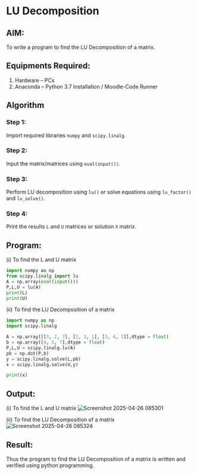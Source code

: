 # LU Decomposition 

## AIM:
To write a program to find the LU Decomposition of a matrix.

## Equipments Required:
1. Hardware – PCs
2. Anaconda – Python 3.7 Installation / Moodle-Code Runner

## Algorithm
### Step 1:  
Import required libraries `numpy` and `scipy.linalg`.  

### Step 2:  
Input the matrix/matrices using `eval(input())`.  

### Step 3:  
Perform LU decomposition using `lu()` or solve equations using `lu_factor()` and `lu_solve()`.  

### Step 4:  
Print the results `L` and `U` matrices or solution `X` matrix. 

## Program:
(i) To find the L and U matrix
```python
import numpy as np
from scipy.linalg import lu
A = np.array(eval(input()))
P,L,U = lu(A)
print(L)
print(U)
```
(ii) To find the LU Decomposition of a matrix
```python
import numpy as np
import scipy.linalg 

A = np.array([[3, 2, 7], [2, 3, 1], [3, 4, 1]],dtype = float)
b = np.array([4, 5, 7],dtype = float)
P,L,U = scipy.linalg.lu(A)
pb = np.dot(P,b)
y = scipy.linalg.solve(L,pb)
x = scipy.linalg.solve(U,y)

print(x)
```

## Output:
(i) To find the L and U matrix
![Screenshot 2025-04-26 085301](https://github.com/user-attachments/assets/fdd59256-4b02-48dd-ba40-980c806b448c)


(ii) To find the LU Decomposition of a matrix
![Screenshot 2025-04-26 085324](https://github.com/user-attachments/assets/a73b9e59-464f-4da6-a5f3-fad39193a999)



## Result:
Thus the program to find the LU Decomposition of a matrix is written and verified using python programming.

